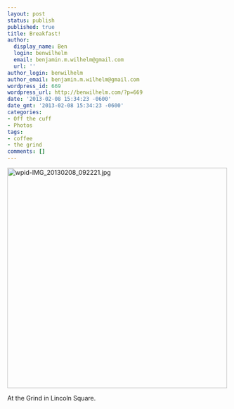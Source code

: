 ```yaml
---
layout: post
status: publish
published: true
title: Breakfast!
author:
  display_name: Ben
  login: benwilhelm
  email: benjamin.m.wilhelm@gmail.com
  url: ''
author_login: benwilhelm
author_email: benjamin.m.wilhelm@gmail.com
wordpress_id: 669
wordpress_url: http://benwilhelm.com/?p=669
date: '2013-02-08 15:34:23 -0600'
date_gmt: '2013-02-08 15:34:23 -0600'
categories:
- Off the cuff
- Photos
tags:
- coffee
- the grind
comments: []
---
```

<p><a href="http://c9fdb1675999412f8bcb-7ceff41fb86acf15799809f3d548ce6b.r79.cf1.rackcdn.com/2/files/2013/02/wpid-IMG_20130208_092221.jpg"><img src="http://c9fdb1675999412f8bcb-7ceff41fb86acf15799809f3d548ce6b.r79.cf1.rackcdn.com/2/files/2013/02/wpid-IMG_20130208_092221.jpg" alt="wpid-IMG_20130208_092221.jpg" width="500" height="500" class="alignnone size-full wp-image-668" /></a></p>
<p>At the Grind in Lincoln Square.</p>
